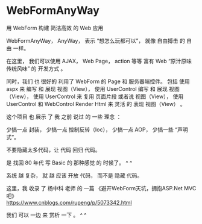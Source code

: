 # WebFormAnyWay
用 WebForm 构建 简洁高效 的 Web 应用

WebFormAnyWay， AnyWay， 表示 “想怎么玩都可以”， 就像 自由搏击 的 自由 一样。

在这里， 我们可以使用 AJAX， Web Page， action  等等 富有 Web “原汁原味 传统风味”  的 开发方式 。

同时，我们 也 很好的 利用了 WebForm 的 Page 和 服务器端控件。 包括 使用 aspx 来 编写 和 展现 视图（View）， 
使用 UserControl 编写 和 展现 视图（View）， 使用 UserControl 来 复用 页面片段 或者说 视图（View）， 
使用 UserControl 和 WebControl Render Html 来 灵活 的 表现 视图（View） 。                    

这个项目 也 展示 了 我 之前 说过 的 一些 理念 ：

少搞一点 封装， 少搞一点 控制反转（Ioc）， 少搞一点 AOP， 少搞一些 “声明式”。

不要隐藏太多代码，让 代码 回归 代码。

是 找回 80 年代 写 Basic 的 那种感觉 的 时候了。 ^ ^

系统 越 复杂， 就 越 应该 开放 代码， 而不是 隐藏 代码。

这里，我 收录 了 杨中科 老师 的 一篇  《避开WebForm天坑，拥抱ASP.Net MVC吧》  
https://www.cnblogs.com/rupeng/p/5073342.html

我们 可以 一边 来 赏析 一下 。   ^ ^




















